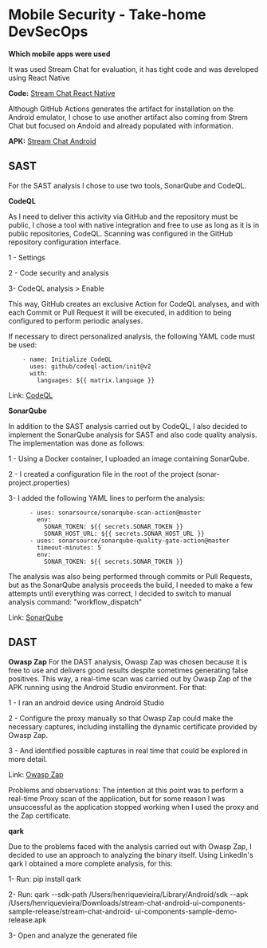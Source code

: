 # Mobile Security - Take-home DevSecOps

**Which mobile apps were used**

It was used Stream Chat for evaluation, it has tight code and was developed using React Native

**Code:** [Stream Chat React Native](https://github.com/GetStream/stream-chat-react-native)

Although GitHub Actions generates the artifact for installation on the Android emulator, I chose to use another artifact also coming from Strem Chat but focused on Andoid and already populated with information.

**APK:** [Stream Chat Android](https://github.com/GetStream/stream-chat-android)


## SAST

For the SAST analysis I chose to use two tools, SonarQube and CodeQL.

**CodeQL**

As I need to deliver this activity via GitHub and the repository must be public, I chose a tool with native integration and free to use as long as it is in public repositories, CodeQL.
Scanning was configured in the GitHub repository configuration interface.

1 - Settings

2 - Code security and analysis

3- CodeQL analysis > Enable

This way, GitHub creates an exclusive Action for CodeQL analyses, and with each Commit or Pull Request it will be executed, in addition to being configured to perform periodic analyses.

If necessary to direct personalized analysis, the following YAML code must be used:
```
    - name: Initialize CodeQL
      uses: github/codeql-action/init@v2
      with:
        languages: ${{ matrix.language }}
```
Link: [CodeQL](https://codeql.github.com/) 

**SonarQube**

In addition to the SAST analysis carried out by CodeQL, I also decided to implement the SonarQube analysis for SAST and also code quality analysis. The implementation was done as follows:

1 - Using a Docker container, I uploaded an image containing SonarQube.

2 - I created a configuration file in the root of the project (sonar-project.properties)

3- I added the following YAML lines to perform the analysis:

```
      - uses: sonarsource/sonarqube-scan-action@master
        env:
          SONAR_TOKEN: ${{ secrets.SONAR_TOKEN }}
          SONAR_HOST_URL: ${{ secrets.SONAR_HOST_URL }}
      - uses: sonarsource/sonarqube-quality-gate-action@master
        timeout-minutes: 5
        env:
          SONAR_TOKEN: ${{ secrets.SONAR_TOKEN }}
```

The analysis was also being performed through commits or Pull Requests, but as the SonarQube analysis proceeds the build, I needed to make a few attempts until everything was correct, I decided to switch to manual analysis command: "workflow_dispatch"

Link: [SonarQube](https://hub.docker.com/_/sonarqube)

## DAST

**Owasp Zap**
For the DAST analysis, Owasp Zap was chosen because it is free to use and delivers good results despite sometimes generating false positives.
This way, a real-time scan was carried out by Owasp Zap of the APK running using the Android Studio environment. For that:

1 - I ran an android device using Android Studio

2 - Configure the proxy manually so that Owasp Zap could make the necessary captures, including installing the dynamic certificate provided by Owasp Zap.

3 - And identified possible captures in real time that could be explored in more detail.

Link: [Owasp Zap](https://www.zaproxy.org/)

Problems and observations:
The intention at this point was to perform a real-time Proxy scan of the application, but for some reason I was unsuccessful as the application stopped working when I used the proxy and the Zap certificate.

**qark**

Due to the problems faced with the analysis carried out with Owasp Zap, I decided to use an approach to analyzing the binary itself.
Using LinkedIn's qark I obtained a more complete analysis, for this:

1- Run: pip install qark

2- Run: qark --sdk-path /Users/henriquevieira/Library/Android/sdk --apk /Users/henriquevieira/Downloads/stream-chat-android-ui-components-sample-release/stream-chat-android- ui-components-sample-demo-release.apk

3- Open and analyze the generated file



